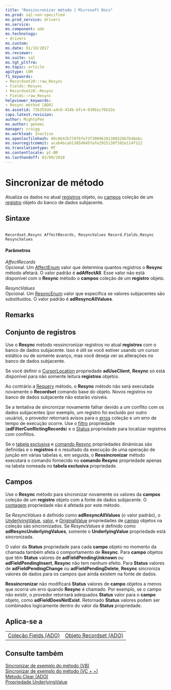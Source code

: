 ```yaml
---
title: "Ressincronizar método | Microsoft Docs"
ms.prod: sql-non-specified
ms.prod_service: drivers
ms.service: 
ms.component: ado
ms.technology:
- drivers
ms.custom: 
ms.date: 01/19/2017
ms.reviewer: 
ms.suite: sql
ms.tgt_pltfrm: 
ms.topic: article
apitype: COM
f1_keywords:
- Recordset20::raw_Resync
- Fields::Resync
- Recordset20::Resync
- Fields::raw_Resync
helpviewer_keywords:
- Resync method [ADO]
ms.assetid: 73b355d4-a4c0-434b-bfc4-039b1c76b32e
caps.latest.revision: 
author: MightyPen
ms.author: genemi
manager: craigg
ms.workload: Inactive
ms.openlocfilehash: 68c8642b778f6fe73f30096101308328b7b46ebc
ms.sourcegitcommit: acab4bcab1385d645fafe2925130f102e114f122
ms.translationtype: MT
ms.contentlocale: pt-BR
ms.lasthandoff: 02/09/2018
---
```

# <a name="resync-method"></a>Sincronizar de método
Atualiza os dados no atual [registros](../../../ado/reference/ado-api/recordset-object-ado.md) objeto, ou [campos](../../../ado/reference/ado-api/fields-collection-ado.md) coleção de um [registro](../../../ado/reference/ado-api/record-object-ado.md) objeto do banco de dados subjacente.  
  
## <a name="syntax"></a>Sintaxe  
  
```  
  
Recordset.Resync AffectRecords, ResyncValues Record.Fields.Resync ResyncValues  
```  
  
#### <a name="parameters"></a>Parâmetros  
 *AffectRecords*  
 Opcional. Um [AffectEnum](../../../ado/reference/ado-api/affectenum.md) valor que determina quantos registros o **Resync** método afetará. O valor padrão é **adAffectAll**. Esse valor não está disponível com o **Resync** método o **campos** coleção de um **registro** objeto.  
  
 *ResyncValues*  
 Opcional. Um [ResyncEnum](../../../ado/reference/ado-api/resyncenum.md) valor que especifica se valores subjacentes são substituídos. O valor padrão é **adResyncAllValues**.  
  
## <a name="remarks"></a>Remarks  
  
## <a name="recordset"></a>Conjunto de registros  
 Use o **Resync** método ressincronizar registros no atual **registros** com o banco de dados subjacente. Isso é útil se você estiver usando um cursor estático ou de somente avanço, mas você deseja ver as alterações no banco de dados subjacente.  
  
 Se você definir o [CursorLocation](../../../ado/reference/ado-api/cursorlocation-property-ado.md) propriedade **adUseClient**, **Resync** só está disponível para não somente leitura **registros** objetos.  
  
 Ao contrário a [Requery](../../../ado/reference/ado-api/requery-method.md) método, o **Resync** método não será executada novamente o **Recordset** comando base do objeto. Novos registros no banco de dados subjacente não estarão visíveis.  
  
 Se a tentativa de sincronizar novamente falhar devido a um conflito com os dados subjacentes (por exemplo, um registro foi excluído por outro usuário), o provedor retornará avisos para o [erros](../../../ado/reference/ado-api/errors-collection-ado.md) coleção e um erro de tempo de execução ocorre. Use o [filtro](../../../ado/reference/ado-api/filter-property.md) propriedade (**adFilterConflictingRecords**) e o [Status](../../../ado/reference/ado-api/status-property-ado-recordset.md) propriedade para localizar registros com conflitos.  
  
 Se o [tabela exclusiva](../../../ado/reference/ado-api/unique-table-unique-schema-unique-catalog-properties-dynamic-ado.md) e [comando Resync](../../../ado/reference/ado-api/resync-command-property-dynamic-ado.md) propriedades dinâmicas são definidas e o **registros** é o resultado da execução de uma operação de junção em várias tabelas e, em seguida, o  **Ressincronizar** método executará o comando fornecido no **comando Resync** propriedade apenas na tabela nomeada no **tabela exclusiva** propriedade.  
  
## <a name="fields"></a>Campos  
 Use o **Resync** método para sincronizar novamente os valores da **campos** coleção de um **registro** objeto com a fonte de dados subjacente. O [contagem](../../../ado/reference/ado-api/count-property-ado.md) propriedade não é afetada por este método.  
  
 Se *ResyncValues* é definido como **adResyncAllValues** (o valor padrão), o [UnderlyingValue](../../../ado/reference/ado-api/underlyingvalue-property.md), [valor](../../../ado/reference/ado-api/value-property-ado.md), e [ OriginalValue](../../../ado/reference/ado-api/originalvalue-property-ado.md) propriedades de [campo](../../../ado/reference/ado-api/field-object.md) objetos na coleção são sincronizados. Se *ResyncValues* é definido como **adResyncUnderlyingValues**, somente o **UnderlyingValue** propriedade está sincronizada.  
  
 O valor da **Status** propriedade para cada **campo** objeto no momento da chamada também afeta o comportamento de **Resync**. Para **campo** objetos que têm **Status** valores de **adFieldPendingUnknown** ou **adFieldPendingInsert**, **Resync**  não tem nenhum efeito. Para **Status** valores de **adFieldPendingChange** ou **adFieldPendingDelete**, **Resync** sincroniza valores de dados para os campos que ainda existem na fonte de dados.  
  
 **Ressincronizar** não modificará **Status** valores de **campo** objetos a menos que ocorra um erro quando **Resync** é chamado. Por exemplo, se o campo não existir, o provedor retornará adequados **Status** valor para o **campo** objeto, como **adFieldDoesNotExist**. Retornado **Status** valores podem ser combinados logicamente dentro do valor da **Status** propriedade.  
  
## <a name="applies-to"></a>Aplica-se a  
  
|||  
|-|-|  
|[Coleção Fields (ADO)](../../../ado/reference/ado-api/fields-collection-ado.md)|[Objeto Recordset (ADO)](../../../ado/reference/ado-api/recordset-object-ado.md)|  
  
## <a name="see-also"></a>Consulte também  
 [Sincronizar de exemplo do método (VB)](../../../ado/reference/ado-api/resync-method-example-vb.md)   
 [Sincronizar de exemplo do método (VC + +)](../../../ado/reference/ado-api/resync-method-example-vc.md)   
 [Método Clear (ADO)](../../../ado/reference/ado-api/clear-method-ado.md)   
 [Propriedade UnderlyingValue](../../../ado/reference/ado-api/underlyingvalue-property.md)
